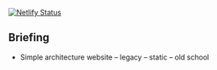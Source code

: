 
<!-- prettier-ignore-start -->
[![Netlify Status](https://api.netlify.com/api/v1/badges/5312aeda-0b4e-48a8-9c3b-e6afd37354be/deploy-status)](https://app.netlify.com/projects/prea-pt/deploys)
<!-- prettier-ignore-end -->

## Briefing

- Simple architecture website – legacy – static – old school

